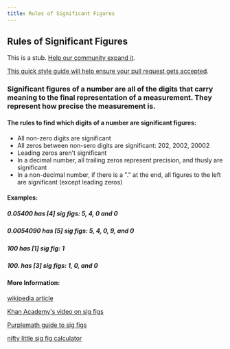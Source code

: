 ```yaml
---
title: Rules of Significant Figures
---
```

## Rules of Significant Figures

This is a stub. <a href='https://github.com/freecodecamp/guides/tree/master/src/pages/mathematics/rules-of-significant-figures/index.md' target='_blank' rel='nofollow'>Help our community expand it</a>.

<a href='https://github.com/freecodecamp/guides/blob/master/README.md' target='_blank' rel='nofollow'>This quick style guide will help ensure your pull request gets accepted</a>.

### Significant figures of a number are all of the digits that carry meaning to the final representation of a measurement. They represent how precise the measurement is.
#### The rules to find which digits of a number are significant figures:
- All non-zero digits are significant
- All zeros between non-sero digits are significant: 202, 2002, 20002
- Leading zeros aren't significant
- In a decimal number, all trailing zeros represent precision, and thusly are significant
- In a non-decimal number, if there is a "." at the end, all figures to the left are significant (except leading zeros)
#### Examples:
##### 0.05400 has [4] sig figs: 5, 4, 0 and 0
##### 0.0054090 has [5] sig figs: 5, 4, 0, 9, and 0
##### 100 has [1] sig fig: 1
##### 100. has [3] sig figs: 1, 0, and 0
#### More Information:

[wikipedia article](https://en.wikipedia.org/wiki/Significant_figures)

[Khan Academy's video on sig figs](https://www.khanacademy.org/math/arithmetic-home/arith-review-decimals/arithmetic-significant-figures-tutorial/v/significant-figures)

[Purplemath guide to sig figs](https://www.purplemath.com/modules/rounding2.htm)

[nifty little sig fig calculator](https://www.omnicalculator.com/math/sig-fig)


